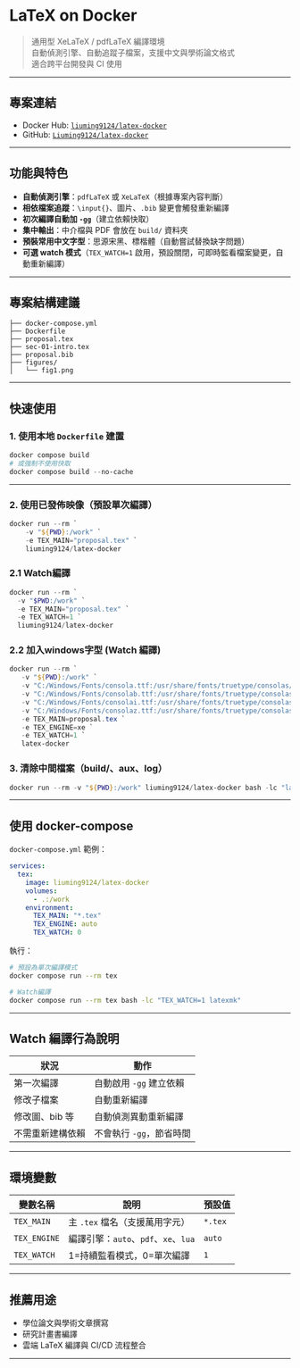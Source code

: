 # LaTeX on Docker

> 通用型 XeLaTeX / pdfLaTeX 編譯環境  
> 自動偵測引擎、自動追蹤子檔案，支援中文與學術論文格式  
> 適合跨平台開發與 CI 使用

---

## 專案連結

- Docker Hub: [`liuming9124/latex-docker`](https://hub.docker.com/r/liuming9124/latex-docker)
- GitHub: [`Liuming9124/latex-docker`](https://github.com/Liuming9124/latex-docker)

---

## 功能與特色


* **自動偵測引擎**：`pdfLaTeX` 或 `XeLaTeX`（根據專案內容判斷）
* **相依檔案追蹤**：`\input{}`、圖片、`.bib` 變更會觸發重新編譯
* **初次編譯自動加 `-gg`**（建立依賴快取）
* **集中輸出**：中介檔與 PDF 會放在 `build/` 資料夾
* **預裝常用中文字型**：思源宋黑、標楷體（自動嘗試替換缺字問題）
* **可選 watch 模式**（`TEX_WATCH=1` 啟用，預設關閉，可即時監看檔案變更，自動重新編譯）


---

## 專案結構建議

```plaintext
├── docker-compose.yml
├── Dockerfile
├── proposal.tex
├── sec-01-intro.tex
├── proposal.bib
├── figures/
│   └── fig1.png
````

---

## 快速使用

### 1. 使用本地 `Dockerfile` 建置

```powershell
docker compose build
# 或強制不使用快取
docker compose build --no-cache
```

---

### 2. 使用已發佈映像（預設單次編譯）

```powershell
docker run --rm `
    -v "${PWD}:/work" `
    -e TEX_MAIN="proposal.tex" `
    liuming9124/latex-docker
```

### 2.1 Watch編譯
```powershell
docker run --rm `
  -v "$PWD:/work" `
  -e TEX_MAIN="proposal.tex" `
  -e TEX_WATCH=1 `
  liuming9124/latex-docker
```

### 2.2 加入windows字型 (Watch 編譯)
```powershell
docker run --rm `
   -v "${PWD}:/work" `
   -v "C:/Windows/Fonts/consola.ttf:/usr/share/fonts/truetype/consolas/consola.ttf:ro" `
   -v "C:/Windows/Fonts/consolab.ttf:/usr/share/fonts/truetype/consolas/consolab.ttf:ro" `
   -v "C:/Windows/Fonts/consolai.ttf:/usr/share/fonts/truetype/consolas/consolai.ttf:ro" `
   -v "C:/Windows/Fonts/consolaz.ttf:/usr/share/fonts/truetype/consolas/consolaz.ttf:ro" `
   -e TEX_MAIN=proposal.tex `
   -e TEX_ENGINE=xe `
   -e TEX_WATCH=1 `
   latex-docker
```


### 3. 清除中間檔案（build/、aux、log）

```powershell
docker run --rm -v "${PWD}:/work" liuming9124/latex-docker bash -lc "latexmk -C"
```

---

## 使用 docker-compose

`docker-compose.yml` 範例：

```yaml
services:
  tex:
    image: liuming9124/latex-docker
    volumes:
      - .:/work
    environment:
      TEX_MAIN: "*.tex"
      TEX_ENGINE: auto
      TEX_WATCH: 0
```

執行：

```sh
# 預設為單次編譯模式
docker compose run --rm tex

# Watch編譯
docker compose run --rm tex bash -lc "TEX_WATCH=1 latexmk"
```
---

## Watch 編譯行為說明

| 狀況        | 動作              |
| --------- | --------------- |
| 第一次編譯     | 自動啟用 `-gg` 建立依賴 |
| 修改子檔案     | 自動重新編譯          |
| 修改圖、bib 等 | 自動偵測異動重新編譯      |
| 不需重新建構依賴  | 不會執行 `-gg`，節省時間 |

---


## 環境變數

| 變數名稱         | 說明                           | 預設值     |
| ------------ | ---------------------------- | ------- |
| `TEX_MAIN`   | 主 `.tex` 檔名（支援萬用字元）          | `*.tex` |
| `TEX_ENGINE` | 編譯引擎：`auto`、`pdf`、`xe`、`lua` | `auto`  |
| `TEX_WATCH`  | 1=持續監看模式，0=單次編譯              | `1`     |

---

## 推薦用途

* 學位論文與學術文章撰寫
* 研究計畫書編譯
* 雲端 LaTeX 編譯與 CI/CD 流程整合

---
